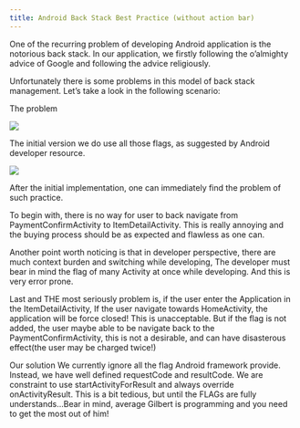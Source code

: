 ```yaml
---
title: Android Back Stack Best Practice (without action bar)
---
```

One of the recurring problem of developing Android application is the notorious back stack. In our application, we firstly following the o’almighty advice of Google and following the advice religiously.

Unfortunately there is some problems in this model of back stack management. Let’s take a look 
in the following scenario:

The problem

![](/assets/images/problem1.png)

The initial version we do use all those flags, as suggested by Android developer resource.

![](/assets/images/problem2.png)

After the initial implementation, one can immediately find the problem of such practice.

To begin with, there is no way for user to back navigate from PaymentConfirmActivity to ItemDetailActivity. This is really annoying and the buying process should be as expected and flawless as one can.

Another point worth noticing is that in developer perspective, there are much context burden and switching while developing, The developer must bear in mind the flag of many Activity at once while developing. And this is very error prone.

Last and THE most seriously problem is, if the user enter the Application in the ItemDetailActivity, If the user navigate towards HomeActivity, the application will be force closed! This is unacceptable. But if the flag is not added, the user maybe able to be navigate back to the PaymentConfirmActivity, this is not a desirable, and can have disasterous effect(the user may be charged twice!)

Our solution
We currently ignore all the flag Android framework provide. Instead, we have well defined requestCode and resultCode. We are constraint to use startActivityForResult and always override onActivityResult. This is a bit tedious, but until the FLAGs are fully understands…Bear in mind, average Gilbert is programming and you need to get the most out of him!
